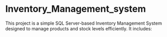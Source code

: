 # Inventory_Management_system
This project is a simple SQL Server-based Inventory Management System designed to manage products and stock levels efficiently. It includes:
